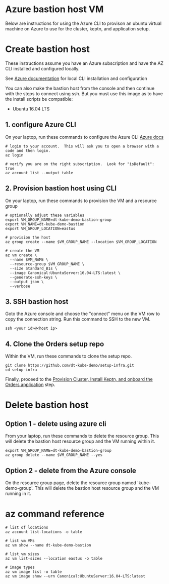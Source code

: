 # Azure bastion host VM

Below are instructions for using the Azure CLI to provison an ubuntu virtual machine on Azure to use for the cluster, keptn, and application setup.

# Create bastion host

These instructions assume you have an Azure subscription and have the AZ CLI installed and configured locally.
 
See [Azure documentation](https://docs.microsoft.com/en-us/cli/azure/?view=azure-cli-latest) for local CLI installation and configuration

You can also make the bastion host from the console and then continue with the steps to connect using ssh.  But you must use this image as to have the install scripts be compatible:
* Ubuntu 16.04 LTS

## 1. configure Azure CLI 

On your laptop, run these commands to configure the Azure CLI [Azure docs](https://docs.microsoft.com/en-us/cli/azure/vm?view=azure-cli-latest#az-vm-create)
```
# login to your account.  This will ask you to open a browser with a code and then login.
az login

# verify you are on the right subscription.  Look for "isDefault": true
az account list --output table
```

## 2. Provision bastion host using CLI

On your laptop, run these commands to provision the VM and a resource group
```
# optionally adjust these variables
export VM_GROUP_NAME=dt-kube-demo-bastion-group
export VM_NAME=dt-kube-demo-bastion
export VM_GROUP_LOCATION=eastus

# provision the host
az group create --name $VM_GROUP_NAME --location $VM_GROUP_LOCATION

# create the VM
az vm create \
  --name $VM_NAME \
  --resource-group $VM_GROUP_NAME \
  --size Standard_B1s \
  --image Canonical:UbuntuServer:16.04-LTS:latest \
  --generate-ssh-keys \
  --output json \
  --verbose
```

## 3. SSH bastion host

Goto the Azure console and choose the "connect" menu on the VM row to copy the connection string. Run this command to SSH to the new VM.
```
ssh <your id>@<host ip>
```

## 4. Clone the Orders setup repo

Within the VM, run these commands to clone the setup repo.
```
git clone https://github.com/dt-kube-demo/setup-infra.git
cd setup-infra
```
Finally, proceed to the [Provision Cluster, Install Keptn, and onboard the Orders application](README.md#bastion-host-setup) step.

# Delete bastion host

## Option 1 - delete using azure cli

From your laptop, run these commands to delete the resource group. 
This will delete the bastion host resource group and the VM running within it.
```
export VM_GROUP_NAME=dt-kube-demo-bastion-group
az group delete --name $VM_GROUP_NAME --yes
```

## Option 2 - delete from the Azure console

On the resource group page, delete the resource group named 'kube-demo-group'. 
This will delete the bastion host resource group and the VM running in it.

# az command reference

```
# list of locations
az account list-locations -o table

# list vm VMs
az vm show --name dt-kube-demo-bastion

# list vm sizes
az vm list-sizes --location eastus -o table

# image types
az vm image list -o table
az vm image show --urn Canonical:UbuntuServer:16.04-LTS:latest

```